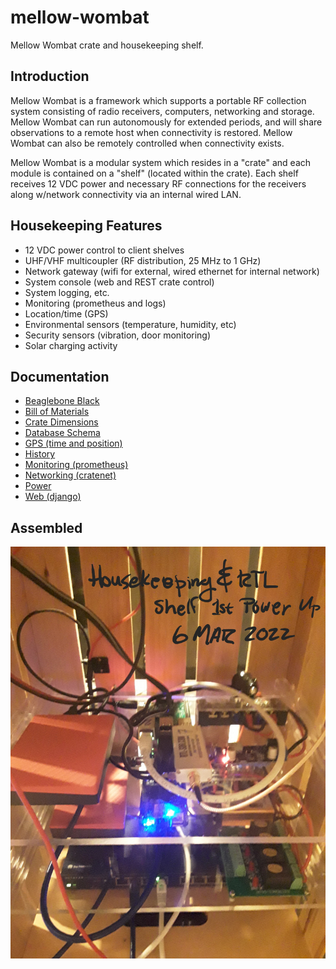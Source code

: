 # mellow-wombat
Mellow Wombat crate and housekeeping shelf.

## Introduction
Mellow Wombat is a framework which supports a portable RF collection system consisting of radio receivers, computers, networking and storage.  Mellow Wombat can run autonomously for extended periods, and will share observations to a remote host when connectivity is restored.  Mellow Wombat can also be remotely controlled when connectivity exists.

Mellow Wombat is a modular system which resides in a "crate" and each module is contained on a "shelf" (located within the crate).  Each shelf receives 12 VDC
power and necessary RF connections for the receivers along w/network connectivity via an internal wired LAN.

## Housekeeping Features
+ 12 VDC power control to client shelves
+ UHF/VHF multicoupler (RF distribution, 25 MHz to 1 GHz)
+ Network gateway (wifi for external, wired ethernet for internal network)
+ System console (web and REST crate control)
+ System logging, etc.
+ Monitoring (prometheus and logs)
+ Location/time (GPS)
+ Environmental sensors (temperature, humidity, etc)
+ Security sensors (vibration, door monitoring)
+ Solar charging activity

## Documentation
+ [Beaglebone Black](https://github.com/guycole/mellow-wombat/blob/main/housekeeping/dox/BEAGLEBONE.md)
+ [Bill of Materials](https://github.com/guycole/mellow-wombat/blob/main/housekeeping/dox/BOM.md)
+ [Crate Dimensions](https://github.com/guycole/mellow-wombat/blob/main/grafix/crate_dimensions.png)
+ [Database Schema](https://github.com/guycole/mellow-wombat/blob/main/housekeeping/dox/DATABASE.md)
+ [GPS (time and position)](https://github.com/guycole/mellow-wombat/blob/main/housekeeping/dox/GPS.md)
+ [History](https://github.com/guycole/mellow-wombat/blob/main/housekeeping/dox/HISTORY.md)
+ [Monitoring (prometheus)](https://github.com/guycole/mellow-wombat/blob/main/housekeeping/dox/MONITORING.md)
+ [Networking (cratenet)](https://github.com/guycole/mellow-wombat/blob/main/housekeeping/dox/NETWORKING.md)
+ [Power](https://github.com/guycole/mellow-wombat/blob/main/housekeeping/dox/POWER.md)
+ [Web (django)](https://github.com/guycole/mellow-wombat/blob/main/housekeeping/dox/WEB.md)

## Assembled
![first_power](https://github.com/guycole/mellow-wombat/blob/main/grafix/first_power.png)
 
